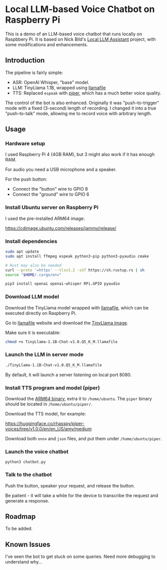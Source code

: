 # Local LLM-based Voice Chatbot on Raspberry Pi

This is a demo of an LLM-based voice chatbot that runs locally on Raspbbery Pi.
It is based on Nick Bild's [Local LLM Assistant](https://github.com/nickbild/local_llm_assistant) project, with some modifications and enhancements.

## Introduction

The pipeline is fairly simple:

- ASR: OpenAI Whisper, "base" model.
- LLM: TinyLlama 1.1B, wrapped using [llamafile](https://github.com/Mozilla-Ocho/llamafile)
- TTS: Replaced `espeak` with [piper](https://github.com/rhasspy/piper), which has a much better voice quality.

The control of the bot is also enhanced. Originally it was "push-to-trigger" mode with a fixed (3-second) length of recording.
I changed it into a true "push-to-talk" mode, allowing me to record voice with arbitrary length.

## Usage

### Hardware setup

I used Raspberry Pi 4 (4GB RAM), but 3 might also work if it has enough RAM.

For audio you need a USB microphone and a speaker.

For the push button:
- Connect the "button" wire to GPIO 8
- Connect the "ground" wire to GPIO 6

### Install Ubuntu server on Raspberry Pi

I used the pre-installed ARM64 image:

https://cdimage.ubuntu.com/releases/jammy/release/

### Install dependencies

```bash
sudo apt update
sudo apt install ffmpeg espeak python3-pip python3-pyaudio cmake

# Rust may also be needed
curl --proto '=https' --tlsv1.2 -sSf https://sh.rustup.rs | sh
source "$HOME/.cargo/env"

pip3 install openai openai-whisper RPi.GPIO pyaudio
```

### Download LLM model

Download the TinyLlama model wrapped with [llamafile](https://github.com/Mozilla-Ocho/llamafile), which can be executed directly on Raspberry Pi.

Go to [llamafile](https://github.com/Mozilla-Ocho/llamafile) website and download the [TinyLlama image](https://huggingface.co/jartine/TinyLlama-1.1B-Chat-v1.0-GGUF/resolve/main/TinyLlama-1.1B-Chat-v1.0.Q5_K_M.llamafile?download=true).

Make sure it is executable:

```bash
chmod +x TinyLlama-1.1B-Chat-v1.0.Q5_K_M.llamafile
```

### Launch the LLM in server mode

```bash
./TinyLlama-1.1B-Chat-v1.0.Q5_K_M.llamafile
```

By default, it will launch a server listening on local port 8080.

### Install TTS program and model (piper)

Download the [ARM64 binary](https://github.com/rhasspy/piper/releases/download/v1.2.0/piper_arm64.tar.gz), extra it to `/home/ubuntu`.
The `piper` binary should be located in `/home/ubuntu/piper/`.

Download the TTS model, for example:

https://huggingface.co/rhasspy/piper-voices/tree/v1.0.0/en/en_US/amy/medium

Download both `onnx` and `json` files, and put them under `/home/ubuntu/piper`.

### Launch the voice chatbot

```
python3 chatbot.py
```

### Talk to the chatbot

Push the button, speaker your request, and release the button.

Be paitent - it will take a while for the device to transcribe the request and generate a response.

## Roadmap

To be added.

## Known Issues

I've seen the bot to get stuck on some queries. Need more debugging to understand why...
